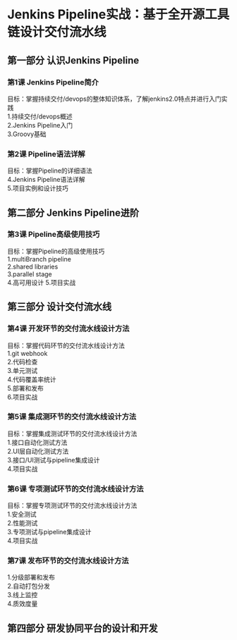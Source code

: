 # Jenkins Pipeline实战：基于全开源工具链设计交付流水线

## 第一部分 认识Jenkins Pipeline
### 第1课 Jenkins Pipeline简介
目标：掌握持续交付/devops的整体知识体系，了解jenkins2.0特点并进行入门实践<br>
1.持续交付/devops概述<br>
2.Jenkins Pipeline入门<br>
3.Groovy基础　
### 第2课 Pipeline语法详解<br>
目标：掌握Pipeline的详细语法<br>
4.Jenkins Pipeline语法详解<br>
5.项目实例和设计技巧<br>
## 第二部分 Jenkins Pipeline进阶
### 第3课 Pipeline高级使用技巧<br>
目标：掌握Pipeline的高级使用技巧<br>
1.multiBranch pipeline<br>
2.shared libraries<br>
3.parallel stage<br>
4.高可用设计
5.项目实战<br>
## 第三部分 设计交付流水线
### 第4课 开发环节的交付流水线设计方法<br>
目标：掌握代码环节的交付流水线设计方法<br>
1.git webhook<br>
2.代码检查<br>
3.单元测试<br>
4.代码覆盖率统计<br>
5.部署和发布<br>
6.项目实战<br>
### 第5课 集成测环节的交付流水线设计方法<br>
目标：掌握集成测试环节的交付流水线设计方法<br>
1.接口自动化测试方法<br>
2.UI层自动化测试方法<br>
3.接口/UI测试与pipeline集成设计<br>
4.项目实战<br>
### 第6课 专项测试环节的交付流水线设计方法<br>
目标：掌握专项测试环节的交付流水线设计方法<br>
1.安全测试<br>
2.性能测试<br>
3.专项测试与pipeline集成设计<br>
4.项目实战<br>
### 第7课 发布环节的交付流水线设计方法<br>
1.分级部署和发布<br>
2.自动打包分发<br>
3.线上监控<br>
4.质效度量<br>
## 第四部分 研发协同平台的设计和开发<br>
